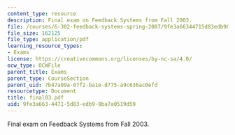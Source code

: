 ```yaml
---
content_type: resource
description: Final exam on Feedback Systems from Fall 2003.
file: /courses/6-302-feedback-systems-spring-2007/9fe3a66344715d83edb98ba7a0519d59_final03.pdf
file_size: 162125
file_type: application/pdf
learning_resource_types:
- Exams
license: https://creativecommons.org/licenses/by-nc-sa/4.0/
ocw_type: OCWFile
parent_title: Exams
parent_type: CourseSection
parent_uid: 7b47a09a-07f2-ba1e-d775-a9c636ac0efd
resourcetype: Document
title: final03.pdf
uid: 9fe3a663-4471-5d83-edb9-8ba7a0519d59
---
```

Final exam on Feedback Systems from Fall 2003.